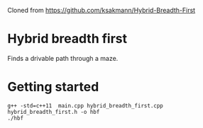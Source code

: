 Cloned from 
https://github.com/ksakmann/Hybrid-Breadth-First

# Hybrid breadth first
Finds a drivable path through a maze.

# Getting started
```
g++ -std=c++11  main.cpp hybrid_breadth_first.cpp hybrid_breadth_first.h -o hbf
./hbf
```

